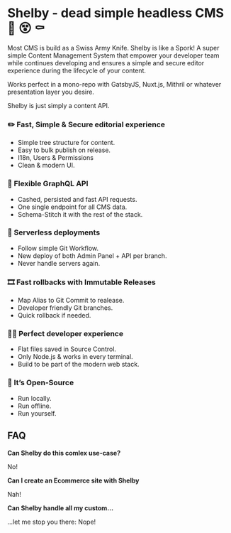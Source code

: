 # Shelby -  dead simple headless CMS  🧟 😵 ⚰️
Most CMS is build as a Swiss Army Knife. Shelby is like a Spork! A super simple Content Management System that empower your developer team while continues developing and ensures a simple and secure editor experience during the lifecycle of your content.

Works perfect in a mono-repo with GatsbyJS, Nuxt.js, Mithril or whatever presentation layer you desire. 

Shelby is just simply a content API.

### ✏️ Fast, Simple & Secure editorial experience
* Simple tree structure for content.
* Easy to bulk publish on release.
* I18n, Users & Permissions
* Clean & modern UI.
### 🚀 Flexible GraphQL API
* Cashed, persisted and fast API requests.
* One single endpoint for all CMS data.
* Schema-Stitch it with the rest of the stack.
### 🥜 Serverless deployments
* Follow simple Git Workflow.
* New deploy of both Admin Panel + API per branch.
* Never handle servers again.
### 🎞 Fast rollbacks with Immutable Releases
* Map Alias to Git Commit to realease.
* Developer friendly Git branches.
* Quick rollback if needed. 
### 👩‍💻 Perfect developer experience
* Flat files saved in Source Control.
* Only Node.js & works in every terminal.
* Build to be part of the modern web stack.
### 🎉 It’s Open-Source
* Run locally.
* Run offline.
* Run yourself.

## FAQ
**Can Shelby do this comlex use-case?**

No!

**Can I create an Ecommerce site with Shelby**

Nah!

**Can Shelby handle all my custom...**

...let me stop you there: Nope!
